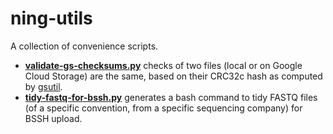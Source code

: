 # ning-utils

A collection of convenience scripts.

- [**validate-gs-checksums.py**](https://github.com/ning-y/ning-utils/blob/master/validate-gs-checksums.py) checks of two files (local or on Google Cloud Storage) are the same, based on their CRC32c hash as computed by [gsutil](https://cloud.google.com/storage/docs/gsutil/commands/hash).
- [**tidy-fastq-for-bssh.py**](https://github.com/ning-y/ning-utils/blob/master/tidy-fastq-for-bssh.py) generates a bash command to tidy FASTQ files (of a specific convention, from a specific sequencing company) for BSSH upload.
